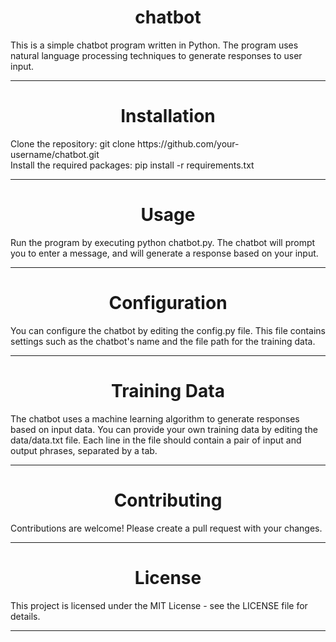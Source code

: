 <h1 align="center">chatbot </h1>

 This is a simple chatbot program written in Python. The program uses natural language processing techniques to generate responses to user input.
<hr>
<h1 align="center">Installation</h1>
Clone the repository: git clone https://github.com/your-username/chatbot.git<br>
Install the required packages: pip install -r requirements.txt<br>
<hr>
<h1 align="center">Usage</h1>
Run the program by executing python chatbot.py. The chatbot will prompt you to enter a message, and will generate a response based on your input.
<hr>
<h1 align="center">Configuration</h1>
You can configure the chatbot by editing the config.py file. This file contains settings such as the chatbot's name and the file path for the training data.
<hr>
<h1 align="center">Training Data</h1>
The chatbot uses a machine learning algorithm to generate responses based on input data. You can provide your own training data by editing the data/data.txt file. Each line in the file should contain a pair of input and output phrases, separated by a tab.
<hr>
<h1 align="center">Contributing</h1>
Contributions are welcome! Please create a pull request with your changes.
<hr>
<h1 align="center">License</h1>
This project is licensed under the MIT License - see the LICENSE file for details.
<hr>
